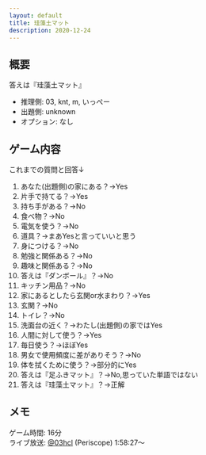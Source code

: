 ```yaml
---
layout: default
title: 珪藻土マット
description: 2020-12-24
---
```


## 概要

答えは『珪藻土マット』

- 推理側: 03, knt, m, いっぺー
- 出題側: unknown
- オプション: なし

## ゲーム内容

これまでの質問と回答↓

1. あなた(出題側)の家にある？→Yes
2. 片手で持てる？→Yes
3. 持ち手がある？→No
4. 食べ物？→No
5. 電気を使う？→No
6. 道具？→まあYesと言っていいと思う
7. 身につける？→No
8. 勉強と関係ある？→No
9. 趣味と関係ある？→No
10. 答えは『ダンボール』？→No
11. キッチン用品？→No
12. 家にあるとしたら玄関or水まわり？→Yes
13. 玄関？→No
14. トイレ？→No
15. 洗面台の近く？→わたし(出題側)の家ではYes
16. 人間に対して使う？→Yes
17. 毎日使う？→ほぼYes
18. 男女で使用頻度に差がありそう？→No
19. 体を拭くために使う？→部分的にYes
20. 答えは『足ふきマット』？→No,思っていた単語ではない
21. 答えは『珪藻土マット』？→正解

## メモ

ゲーム時間: 16分  
ライブ放送: [@03hcl](https://www.periscope.tv/03hcl/1djGXqDbONVJZ?t=1h58m27s) (Periscope) 1:58:27～
